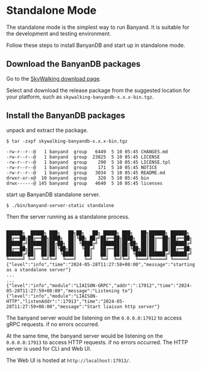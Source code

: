 # Standalone Mode

The standalone mode is the simplest way to run Banyand. It is suitable for the development and testing environment.

Follow these steps to install BanyanDB and start up in standalone mode.

## Download the BanyanDB packages

Go to the [SkyWalking download page](https://skywalking.apache.org/downloads/#Database).

Select and download the release package from the suggested location for your platform, such as `skywalking-banyandb-x.x.x-bin.tgz`.

## Install the BanyanDB packages

unpack and extract the package.

```shell
$ tar -zxpf skywalking-banyandb-x.x.x-bin.tgz

-rw-r--r--@   1 banyand  group   6449  5 10 05:45 CHANGES.md
-rw-r--r--@   1 banyand  group  23825  5 10 05:45 LICENSE
-rw-r--r--@   1 banyand  group    290  5 10 05:45 LICENSE.tpl
-rw-r--r--@   1 banyand  group    171  5 10 05:45 NOTICE
-rw-r--r--@   1 banyand  group   3034  5 10 05:45 README.md
drwxr-xr-x@  10 banyand  group    320  5 10 05:45 bin
drwx------@ 145 banyand  group   4640  5 10 05:45 licenses
```

start up BanyanDB standalone server.

```shell
$ ./bin/banyand-server-static standalone
```

Then the server running as a standalone process.

```shell

██████╗  █████╗ ███╗   ██╗██╗   ██╗ █████╗ ███╗   ██╗██████╗ ██████╗ 
██╔══██╗██╔══██╗████╗  ██║╚██╗ ██╔╝██╔══██╗████╗  ██║██╔══██╗██╔══██╗
██████╔╝███████║██╔██╗ ██║ ╚████╔╝ ███████║██╔██╗ ██║██║  ██║██████╔╝
██╔══██╗██╔══██║██║╚██╗██║  ╚██╔╝  ██╔══██║██║╚██╗██║██║  ██║██╔══██╗
██████╔╝██║  ██║██║ ╚████║   ██║   ██║  ██║██║ ╚████║██████╔╝██████╔╝
╚═════╝ ╚═╝  ╚═╝╚═╝  ╚═══╝   ╚═╝   ╚═╝  ╚═╝╚═╝  ╚═══╝╚═════╝ ╚═════╝ 
{"level":"info","time":"2024-05-28T11:27:58+08:00","message":"starting as a standalone server"}
...
...
{"level":"info","module":"LIAISON-GRPC","addr":":17912","time":"2024-05-28T11:27:59+08:00","message":"Listening to"}
{"level":"info","module":"LIAISON-HTTP","listenAddr":":17913","time":"2024-05-28T11:27:59+08:00","message":"Start liaison http server"}
```

The banyand server would be listening on the `0.0.0.0:17912` to access gRPC requests. if no errors occurred.

At the same time, the banyand server would be listening on the `0.0.0.0:17913` to access HTTP requests. if no errors occurred. The HTTP server is used for CLI and Web UI.

The Web UI is hosted at `http://localhost:17913/`.
